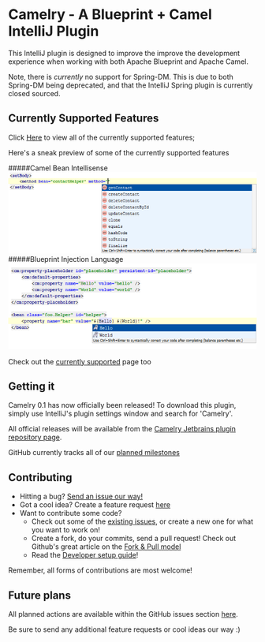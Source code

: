 Camelry - A Blueprint + Camel IntelliJ Plugin
=================================

This IntelliJ plugin is designed to improve the improve the development experience when working with
both Apache Blueprint and Apache Camel.

Note, there is *currently* no support for Spring-DM. This is due to both Spring-DM being deprecated,
and that the IntelliJ Spring plugin is currently closed sourced.

Currently Supported Features
----------------------------

Click [Here](/currentlySupported.md) to view all of the currently supported features;

Here's a sneak preview of some of the currently supported features

#####Camel Bean Intellisense
![Intellisense](/documentation/screenshots/IntelliSense.png "Intellisense")
#####Blueprint Injection Language
![Blueprint Injection Language](/documentation/screenshots/BlueprintLanguageIntellisense.png "Blueprint Injection Language")

Check out the [currently supported](/currentlySupported.md) page too

Getting it
-----------

Camelry 0.1 has now officially been released!
To download this plugin, simply use IntelliJ's plugin settings window and search for 'Camelry'.

All official releases will be available from the [Camelry Jetbrains plugin repository page](http://plugins.jetbrains.com/plugin/7302?pr=idea_ce).

GitHub currently tracks all of our [planned milestones](../../issues/milestones)

Contributing
------------

- Hitting a bug? [Send an issue our way!](../../issues)
- Got a cool idea? Create a feature request [here](../../issues)
- Want to contribute some code?
    - Check out some of the [existing issues](../../issues), or create a new one for what you want to work on!
    - Create a fork, do your commits, send a pull request! Check out Github's great article on the [Fork & Pull model](https://help.github.com/articles/using-pull-requests)
    - Read the [Developer setup guide](/developerSetupGuide.md)!

Remember, all forms of contributions are most welcome!

Future plans
------------

All planned actions are available within the GitHub issues section [here](../../issues).

Be sure to send any additional feature requests or cool ideas our way :)

